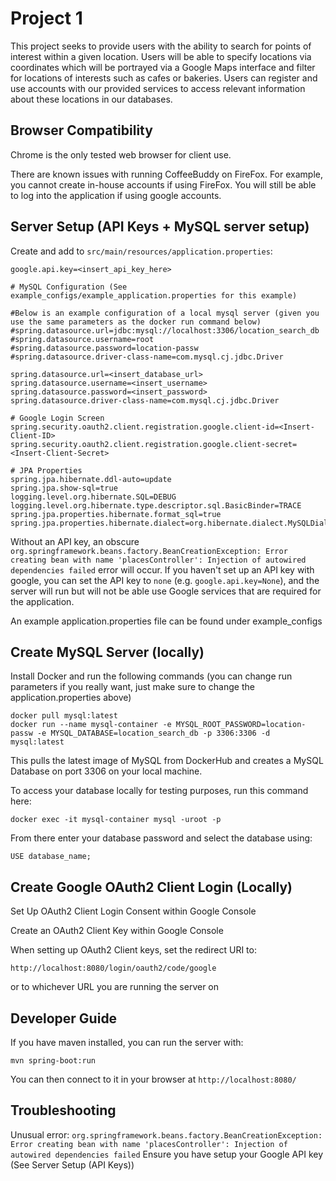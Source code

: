 # Project 1

This project seeks to provide users with the ability to search for points of interest within a given location. Users will be able to specify locations via coordinates which will be portrayed via a Google Maps interface and filter for locations of interests such as cafes or bakeries. Users can register and use accounts with our provided services to access relevant information about these locations in our databases.

## Browser Compatibility

Chrome is the only tested web browser for client use.

There are known issues with running CoffeeBuddy on FireFox. For example, you cannot create in-house accounts if using FireFox. You will still be able to log into the application if using google accounts.

## Server Setup (API Keys + MySQL server setup)

Create and add to `src/main/resources/application.properties`:

```
google.api.key=<insert_api_key_here>

# MySQL Configuration (See example_configs/example_application.properties for this example)

#Below is an example configuration of a local mysql server (given you use the same parameters as the docker run command below)
#spring.datasource.url=jdbc:mysql://localhost:3306/location_search_db
#spring.datasource.username=root
#spring.datasource.password=location-passw
#spring.datasource.driver-class-name=com.mysql.cj.jdbc.Driver

spring.datasource.url=<insert_database_url>
spring.datasource.username=<insert_username>
spring.datasource.password=<insert_password>
spring.datasource.driver-class-name=com.mysql.cj.jdbc.Driver

# Google Login Screen
spring.security.oauth2.client.registration.google.client-id=<Insert-Client-ID>
spring.security.oauth2.client.registration.google.client-secret=<Insert-Client-Secret>

# JPA Properties
spring.jpa.hibernate.ddl-auto=update
spring.jpa.show-sql=true
logging.level.org.hibernate.SQL=DEBUG
logging.level.org.hibernate.type.descriptor.sql.BasicBinder=TRACE
spring.jpa.properties.hibernate.format_sql=true
spring.jpa.properties.hibernate.dialect=org.hibernate.dialect.MySQLDialect
```

Without an API key, an obscure `org.springframework.beans.factory.BeanCreationException: Error creating bean with name 'placesController': Injection of autowired dependencies failed` error will occur.
If you haven't set up an API key with google, you can set the API key to `none` (e.g. `google.api.key=None`), and the server will run but will not be able use Google services that are required for the application.

An example application.properties file can be found under example_configs

## Create MySQL Server (locally)

Install Docker and run the following commands (you can change run parameters if you really want, just make sure to change the application.properties above)

```
docker pull mysql:latest
docker run --name mysql-container -e MYSQL_ROOT_PASSWORD=location-passw -e MYSQL_DATABASE=location_search_db -p 3306:3306 -d mysql:latest
```

This pulls the latest image of MySQL from DockerHub and creates a MySQL Database on port 3306 on your local machine.

To access your database locally for testing purposes, run this command here:

```
docker exec -it mysql-container mysql -uroot -p
```

From there enter your database password and select the database using:

```
USE database_name;
```

## Create Google OAuth2 Client Login (Locally)

Set Up OAuth2 Client Login Consent within Google Console

Create an OAuth2 Client Key within Google Console

When setting up OAuth2 Client keys, set the redirect URI to:

```
http://localhost:8080/login/oauth2/code/google
```
or to whichever URL you are running the server on

## Developer Guide

If you have maven installed, you can run the server with:

```shell
mvn spring-boot:run
```
You can then connect to it in your browser at `http://localhost:8080/`

## Troubleshooting

Unusual error: `org.springframework.beans.factory.BeanCreationException: Error creating bean with name 'placesController': Injection of autowired dependencies failed`
Ensure you have setup your Google API key (See Server Setup (API Keys))
